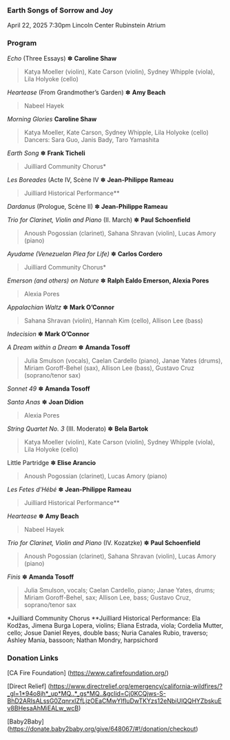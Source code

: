 ### Earth Songs of Sorrow and Joy

 April 22, 2025 7:30pm
 Lincoln Center Rubinstein Atrium
 
### Program
_Echo_ (Three Essays) ✽ **Caroline Shaw**
> Katya Moeller (violin), Kate Carson (violin), Sydney Whipple (viola), Lila Holyoke (cello) 

_Heartease_ (From Grandmother’s Garden) ✽ **Amy Beach**
> Nabeel Hayek

_Morning Glories_ **Caroline Shaw**
> Katya Moeller, Kate Carson, Sydney Whipple, Lila Holyoke (cello)  
> Dancers: Sara Guo, Janis Bady, Taro Yamashita 

_Earth Song_ ✽ **Frank Ticheli**
> Juilliard Community Chorus*

_Les Boreades_ (Acte IV, Scène IV ✽ **Jean-Philippe Rameau**
> Juilliard Historical Performance**

_Dardanus_ (Prologue, Scène II) ✽ **Jean-Philippe Rameau**

_Trio for Clarinet, Violin and Piano_ (II. March) ✽ **Paul Schoenfield**
> Anoush Pogossian (clarinet), Sahana Shravan (violin), Lucas Amory (piano)

_Ayudame (Venezuelan Plea for Life)_ ✽ **Carlos Cordero**
> Juilliard Community Chorus*

_Emerson (and others) on Nature_ ✽ **Ralph Ealdo Emerson, Alexia Pores**
> Alexia Pores

_Appalachian Waltz_ ✽ **Mark O’Connor**
>  Sahana Shravan (violin), Hannah Kim (cello), Allison Lee (bass)

_Indecision_ ✽ **Mark O’Connor**

_A Dream within a Dream_ ✽ **Amanda Tosoff**
> Julia Smulson (vocals), Caelan Cardello (piano), Janae Yates (drums), Miriam Goroff-Behel (sax), Allison Lee (bass), Gustavo Cruz (soprano/tenor sax)

_Sonnet 49_ ✽ **Amanda Tosoff**

_Santa Anas_ ✽ **Joan Didion**
> Alexia Pores

_String Quartet No. 3_ (III. Moderato) ✽ **Bela Bartok**
> Katya Moeller (violin), Kate Carson (violin), Sydney Whipple (viola), Lila Holyoke (cello)  
 
Little Partridge ✽ **Elise Arancio**
> Anoush Pogossian (clarinet), Lucas Amory (piano)

_Les Fetes d'Hébé_ ✽ **Jean-Philippe Rameau**
> Juilliard Historical Performance**

_Heartease_ ✽ **Amy Beach**
> Nabeel Hayek

_Trio for Clarinet, Violin and Piano_ (IV. Kozatzke) ✽ **Paul Schoenfield**
> Anoush Pogossian (clarinet), Sahana Shravan (violin), Lucas Amory (piano)

_Finis_ ✽ **Amanda Tosoff**
> Julia Smulson, vocals; Caelan Cardello, piano; Janae Yates, drums; Miriam Goroff-Behel, sax; Allison Lee, bass; Gustavo Cruz, soprano/tenor sax

*Juilliard Community Chorus
**Juilliard Historical Performance: Ela Kodžas, Jimena Burga Lopera, violins; Eliana Estrada, viola; Cordelia Mutter, cello; Josue Daniel Reyes, double bass; Nuria Canales Rubio, traverso; Ashley Mania, bassoon; Nathan Mondry, harpsichord

### Donation Links
[CA Fire Foundation] (https://www.cafirefoundation.org/) 

[Direct Relief] (https://www.directrelief.org/emergency/california-wildfires/?_gl=1*94o8jh*_up*MQ..*_gs*MQ..&gclid=Cj0KCQjws-S-BhD2ARIsALssG0ZqnrxIZfLjzOEaCMwYIfIuDwTKYzs12eNbiUlQQHYZbskuEv8BHesaAhMiEALw_wcB)

[Baby2Baby] (https://donate.baby2baby.org/give/648067/#!/donation/checkout)

